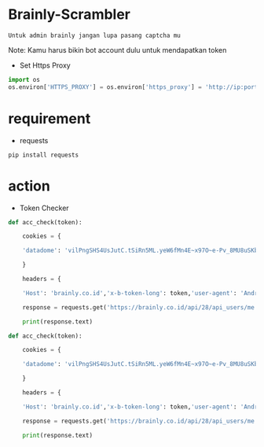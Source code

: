 # Brainly-Scrambler

```
Untuk admin brainly jangan lupa pasang captcha mu
````

Note: Kamu harus bikin bot account dulu untuk mendapatkan token

- Set Https Proxy
```python
import os
os.environ['HTTPS_PROXY'] = os.environ['https_proxy'] = 'http://ip:port/'
```

# requirement
- requests
```
pip install requests
```

# action
- Token Checker
```python
def acc_check(token):

    cookies = {

    'datadome': 'vilPngSHS4UsJutC.tSiRn5ML.yeW6fMn4E~x97O~e-Pv_8MU8uSKbAQEuRymOG6YJLQ5GPEUhNJeKKp8vBXdstgqHFJUW4o1-QDc9ROX_0hL1eUFfSUW.~p~h6gTr9'

    }

    headers = {

    'Host': 'brainly.co.id','x-b-token-long': token,'user-agent': 'Android-App 5.69.1'}

    response = requests.get('https://brainly.co.id/api/28/api_users/me', headers=headers, cookies=cookies)

    print(response.text)

def acc_check(token):

    cookies = {

    'datadome': 'vilPngSHS4UsJutC.tSiRn5ML.yeW6fMn4E~x97O~e-Pv_8MU8uSKbAQEuRymOG6YJLQ5GPEUhNJeKKp8vBXdstgqHFJUW4o1-QDc9ROX_0hL1eUFfSUW.~p~h6gTr9'

    }

    headers = {

    'Host': 'brainly.co.id','x-b-token-long': token,'user-agent': 'Android-App 5.69.1'}

    response = requests.get('https://brainly.co.id/api/28/api_users/me', headers=headers, cookies=cookies)

    print(response.text)

```
